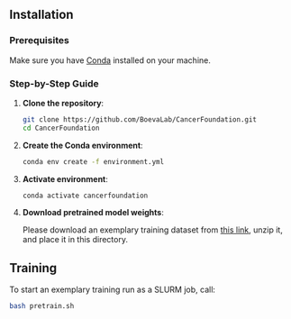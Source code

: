 ## Installation

### Prerequisites

Make sure you have [Conda](https://docs.conda.io/projects/conda/en/latest/user-guide/install/index.html) installed on your machine.

### Step-by-Step Guide

1. **Clone the repository**:

   ```bash
   git clone https://github.com/BoevaLab/CancerFoundation.git
   cd CancerFoundation
   ```
2. **Create the Conda environment**:
   ```bash
   conda env create -f environment.yml
   ```
3. **Activate environment**:
   ```bash
   conda activate cancerfoundation
   ```
4. **Download pretrained model weights**:

   Please download an exemplary training dataset from [this link](https://polybox.ethz.ch/index.php/s/ANH0oCX4Mkw4Nos), unzip it, and place it in this directory.

## Training

To start an exemplary training run as a SLURM job, call:
```bash
bash pretrain.sh
```